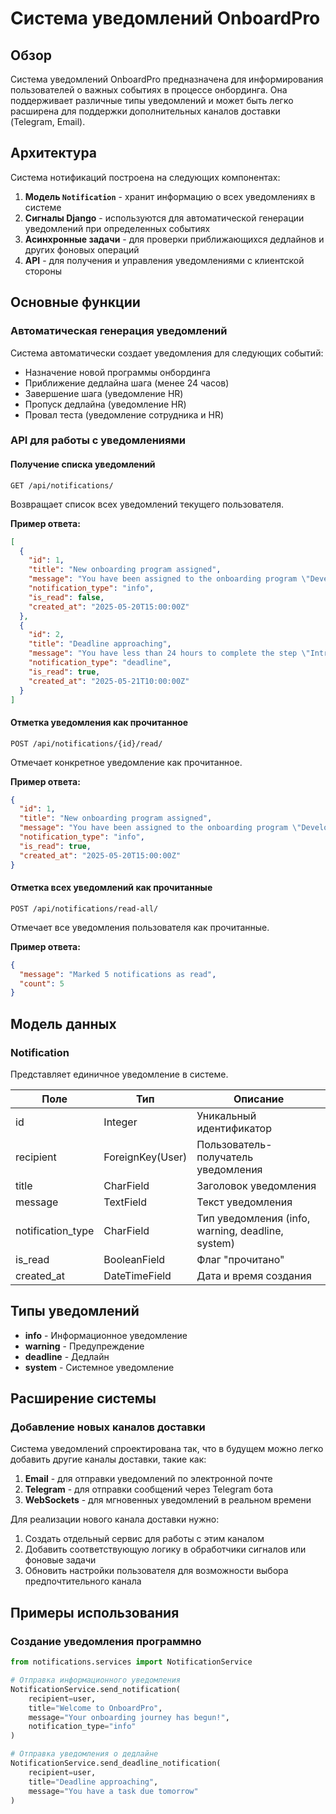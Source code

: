# Система уведомлений OnboardPro

## Обзор

Система уведомлений OnboardPro предназначена для информирования пользователей о важных событиях в процессе онбординга. Она поддерживает различные типы уведомлений и может быть легко расширена для поддержки дополнительных каналов доставки (Telegram, Email).

## Архитектура

Система нотификаций построена на следующих компонентах:

1. **Модель `Notification`** - хранит информацию о всех уведомлениях в системе
2. **Сигналы Django** - используются для автоматической генерации уведомлений при определенных событиях
3. **Асинхронные задачи** - для проверки приближающихся дедлайнов и других фоновых операций
4. **API** - для получения и управления уведомлениями с клиентской стороны

## Основные функции

### Автоматическая генерация уведомлений

Система автоматически создает уведомления для следующих событий:

- Назначение новой программы онбординга
- Приближение дедлайна шага (менее 24 часов)
- Завершение шага (уведомление HR)
- Пропуск дедлайна (уведомление HR)
- Провал теста (уведомление сотрудника и HR)

### API для работы с уведомлениями

#### Получение списка уведомлений

```
GET /api/notifications/
```

Возвращает список всех уведомлений текущего пользователя.

**Пример ответа:**

```json
[
  {
    "id": 1,
    "title": "New onboarding program assigned",
    "message": "You have been assigned to the onboarding program \"Developers Onboarding\".",
    "notification_type": "info",
    "is_read": false,
    "created_at": "2025-05-20T15:00:00Z"
  },
  {
    "id": 2,
    "title": "Deadline approaching",
    "message": "You have less than 24 hours to complete the step \"Introduction to Git\" in program \"Developers Onboarding\".",
    "notification_type": "deadline",
    "is_read": true,
    "created_at": "2025-05-21T10:00:00Z"
  }
]
```

#### Отметка уведомления как прочитанное

```
POST /api/notifications/{id}/read/
```

Отмечает конкретное уведомление как прочитанное.

**Пример ответа:**

```json
{
  "id": 1,
  "title": "New onboarding program assigned",
  "message": "You have been assigned to the onboarding program \"Developers Onboarding\".",
  "notification_type": "info",
  "is_read": true,
  "created_at": "2025-05-20T15:00:00Z"
}
```

#### Отметка всех уведомлений как прочитанные

```
POST /api/notifications/read-all/
```

Отмечает все уведомления пользователя как прочитанные.

**Пример ответа:**

```json
{
  "message": "Marked 5 notifications as read",
  "count": 5
}
```

## Модель данных

### Notification

Представляет единичное уведомление в системе.

| Поле              | Тип              | Описание                                          |
| ----------------- | ---------------- | ------------------------------------------------- |
| id                | Integer          | Уникальный идентификатор                          |
| recipient         | ForeignKey(User) | Пользователь-получатель уведомления               |
| title             | CharField        | Заголовок уведомления                             |
| message           | TextField        | Текст уведомления                                 |
| notification_type | CharField        | Тип уведомления (info, warning, deadline, system) |
| is_read           | BooleanField     | Флаг "прочитано"                                  |
| created_at        | DateTimeField    | Дата и время создания                             |

## Типы уведомлений

- **info** - Информационное уведомление
- **warning** - Предупреждение
- **deadline** - Дедлайн
- **system** - Системное уведомление

## Расширение системы

### Добавление новых каналов доставки

Система уведомлений спроектирована так, что в будущем можно легко добавить другие каналы доставки, такие как:

1. **Email** - для отправки уведомлений по электронной почте
2. **Telegram** - для отправки сообщений через Telegram бота
3. **WebSockets** - для мгновенных уведомлений в реальном времени

Для реализации нового канала доставки нужно:

1. Создать отдельный сервис для работы с этим каналом
2. Добавить соответствующую логику в обработчики сигналов или фоновые задачи
3. Обновить настройки пользователя для возможности выбора предпочтительного канала

## Примеры использования

### Создание уведомления программно

```python
from notifications.services import NotificationService

# Отправка информационного уведомления
NotificationService.send_notification(
    recipient=user,
    title="Welcome to OnboardPro",
    message="Your onboarding journey has begun!",
    notification_type="info"
)

# Отправка уведомления о дедлайне
NotificationService.send_deadline_notification(
    recipient=user,
    title="Deadline approaching",
    message="You have a task due tomorrow"
)
```
